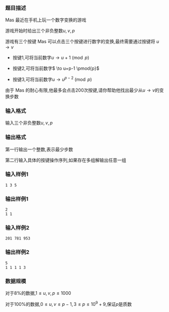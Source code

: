 ###  题目描述
$\text{Mas}$ 最近在手机上玩一个数字变换的游戏

游戏开始时给出三个非负整数$u,v,p$

游戏有三个按键 $\text{Mas}$ 可以点击三个按键进行数字的变换,最终需要通过按键将 $u \to v$

+ 按键$1$,可将当前数字$u \to u+1 \pmod{p}$

+ 按键$2$,可将当前数字$ \to u+p-1 \pmod{p}$

+ 按键$3$,可将当前数字$u \to u^{p-2} \pmod{p}$

由于 $\text{Mas}$ 的耐心有限,他最多会点击$200$次按键,请你帮助他找出最少从$u \to v$的变换步数
### 输入格式

输入三个非负整数$u,v,p$

### 输出格式

第一行输出一个整数,表示最少步数

第二行输入具体的按键操作序列,如果存在多组解输出任意一组

### 输入样例1
```
1 3 5
```
### 输出样例1
```
2
1 1
```
### 输入样例2
```
201 781 953
```
### 输出样例2
```
5
1 1 1 1 3
```
### 数据规模
对于$8\%$的数据,$1 \leq u,v,p \leq 1000$

对于$100\%$的数据,$0 \le u, v \le p-1,3 \le p \le 10^9 + 9$,保证$p$是质数